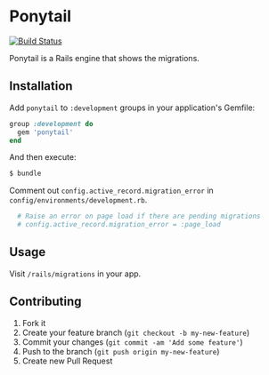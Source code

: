 # Ponytail

[![Build Status](https://travis-ci.org/sinsoku/ponytail.png?branch=develop)](https://travis-ci.org/sinsoku/ponytail)

Ponytail is a Rails engine that shows the migrations.

## Installation

Add `ponytail` to `:development` groups in your application's Gemfile:

```ruby
group :development do
  gem 'ponytail'
end
```

And then execute:

```bash
$ bundle
```

Comment out `config.active_record.migration_error` in `config/environments/development.rb`.

```ruby
  # Raise an error on page load if there are pending migrations
  # config.active_record.migration_error = :page_load
```

## Usage

Visit `/rails/migrations` in your app.

## Contributing

1. Fork it
2. Create your feature branch (`git checkout -b my-new-feature`)
3. Commit your changes (`git commit -am 'Add some feature'`)
4. Push to the branch (`git push origin my-new-feature`)
5. Create new Pull Request
